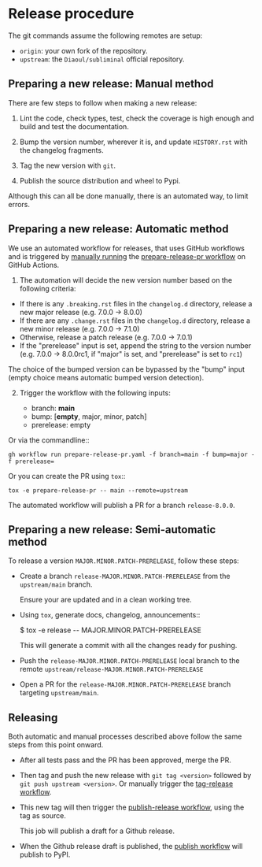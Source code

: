 # Release procedure

The git commands assume the following remotes are setup:

* ``origin``: your own fork of the repository.
* ``upstream``: the ``Diaoul/subliminal`` official repository.

## Preparing a new release: Manual method

There are few steps to follow when making a new release:

1. Lint the code, check types, test, check the coverage is high enough
and build and test the documentation.

2. Bump the version number, wherever it is, and update ``HISTORY.rst``
with the changelog fragments.

3. Tag the new version with ``git``.

4. Publish the source distribution and wheel to Pypi.

Although this can all be done manually, there is an automated way,
to limit errors.

## Preparing a new release: Automatic method

We use an automated workflow for releases, that uses GitHub workflows and is triggered
by [manually running](https://docs.github.com/en/actions/managing-workflow-runs/manually-running-a-workflow)
the [prepare-release-pr workflow](https://github.com/Diaoul/subliminal/actions/workflows/prepare-release-pr.yaml)
on GitHub Actions.

1. The automation will decide the new version number based on the following criteria:

- If there is any ``.breaking.rst`` files in the ``changelog.d`` directory, release a new major release
  (e.g. 7.0.0 -> 8.0.0)
- If there are any ``.change.rst`` files in the
  ``changelog.d`` directory, release a new minor release
  (e.g. 7.0.0 -> 7.1.0)
- Otherwise, release a patch release
  (e.g. 7.0.0 -> 7.0.1)
- If the "prerelease" input is set, append the string to the version number
  (e.g. 7.0.0 -> 8.0.0rc1, if "major" is set, and "prerelease" is set to `rc1`)

The choice of the bumped version can be bypassed by the "bump" input
(empty choice means automatic bumped version detection).

2. Trigger the workflow with the following inputs:

   - branch: **main**
   - bump: [**empty**, major, minor, patch]
   - prerelease: empty

Or via the commandline::

    gh workflow run prepare-release-pr.yaml -f branch=main -f bump=major -f prerelease=

Or you can create the PR using ``tox``::

    tox -e prepare-release-pr -- main --remote=upstream

The automated workflow will publish a PR for a branch ``release-8.0.0``.


## Preparing a new release: Semi-automatic method

To release a version ``MAJOR.MINOR.PATCH-PRERELEASE``, follow these steps:

* Create a branch ``release-MAJOR.MINOR.PATCH-PRERELEASE`` from the ``upstream/main`` branch.

   Ensure your are updated and in a clean working tree.

* Using ``tox``, generate docs, changelog, announcements::

    $ tox -e release -- MAJOR.MINOR.PATCH-PRERELEASE

   This will generate a commit with all the changes ready for pushing.

* Push the ``release-MAJOR.MINOR.PATCH-PRERELEASE`` local branch to the remote
``upstream/release-MAJOR.MINOR.PATCH-PRERELEASE``

* Open a PR for the ``release-MAJOR.MINOR.PATCH-PRERELEASE`` branch targeting ``upstream/main``.


## Releasing

Both automatic and manual processes described above follow the same steps from this point onward.

* After all tests pass and the PR has been approved, merge the PR.

* Then tag and push the new release with ``git tag <version>`` followed by ``git push upstream <version>``.
  Or manually trigger the [tag-release workflow](https://github.com/Diaoul/subliminal/actions/workflows/tag-release.yaml).

* This new tag will then trigger the
  [publish-release workflow](https://github.com/Diaoul/subliminal/actions/workflows/publish-release.yaml),
  using the tag as source.

  This job will publish a draft for a Github release.

* When the Github release draft is published, the
  [publish workflow](https://github.com/Diaoul/subliminal/actions/workflows/publish.yaml) will publish to PyPI.
